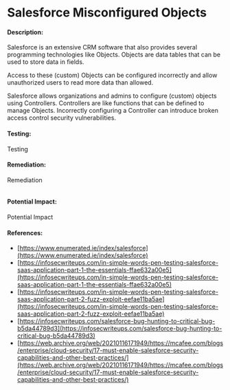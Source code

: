 # Salesforce Misconfigured Objects

#### Description:

Salesforce is an extensive CRM software that also provides several programming technologies like Objects. Objects are data tables that can be used to store data in fields.

Access to these (custom) Objects can be configured incorrectly and allow unauthorized users to read more data than allowed.

Salesforce allows organizations and admins to configure (custom) objects using Controllers. Controllers are like functions that can be defined to manage Objects. Incorrectly configuring a Controller can introduce broken access control security vulnerabilities.

#### Testing:

Testing

#### Remediation:

Remediation

<figure><img src="../../.gitbook/assets/salesforce/0.png" alt=""><figcaption></figcaption></figure>


#### Potential Impact:

Potential Impact

#### References:

* [https://www.enumerated.ie/index/salesforce](https://www.enumerated.ie/index/salesforce)
* [https://infosecwriteups.com/in-simple-words-pen-testing-salesforce-saas-application-part-1-the-essentials-ffae632a00e5](https://infosecwriteups.com/in-simple-words-pen-testing-salesforce-saas-application-part-1-the-essentials-ffae632a00e5)
* [https://infosecwriteups.com/in-simple-words-pen-testing-salesforce-saas-application-part-2-fuzz-exploit-eefae11ba5ae](https://infosecwriteups.com/in-simple-words-pen-testing-salesforce-saas-application-part-2-fuzz-exploit-eefae11ba5ae)
* [https://infosecwriteups.com/salesforce-bug-hunting-to-critical-bug-b5da44789d3](https://infosecwriteups.com/salesforce-bug-hunting-to-critical-bug-b5da44789d3)
* [https://web.archive.org/web/20210116171949/https://mcafee.com/blogs/enterprise/cloud-security/17-must-enable-salesforce-security-capabilities-and-other-best-practices/](https://web.archive.org/web/20210116171949/https://mcafee.com/blogs/enterprise/cloud-security/17-must-enable-salesforce-security-capabilities-and-other-best-practices/)
